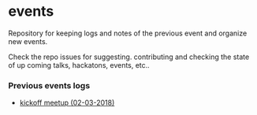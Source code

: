 # events

Repository for keeping logs and notes of the previous event and organize new
events.

Check the repo issues for suggesting. contributing and checking the state of up
coming talks, hackatons, events, etc..


### Previous events logs

- [kickoff meetup (02-03-2018)](./event_logs/kickoff_02032017.md)
